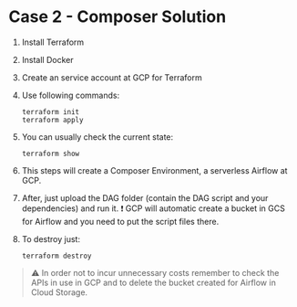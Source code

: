 # Case 2 - Composer Solution

1. Install Terraform

2. Install Docker

3. Create an service account at GCP for Terraform

4. Use following commands:
    
    ```console
    terraform init
    terraform apply
    ```
5. You can usually check the current state:

    ```
    terraform show
    ```
6. This steps will create a Composer Environment, a serverless Airflow at GCP.

7. After, just upload the DAG folder (contain the DAG script and your dependencies) and run it.
    :heavy_exclamation_mark: GCP will automatic create a bucket in GCS for Airflow and you need to put the script files there.

1. To destroy just:

    ```
    terraform destroy
    ```

> :warning: In order not to incur unnecessary costs remember to check the APIs in use in GCP and to delete the bucket created for Airflow in Cloud Storage.